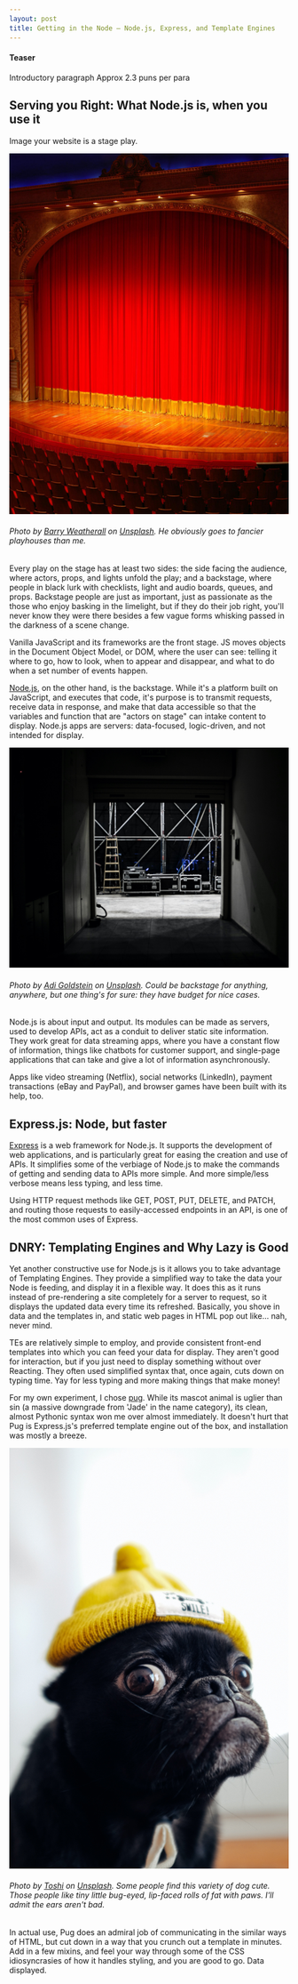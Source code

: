 ```yaml
---
layout: post
title: Getting in the Node — Node.js, Express, and Template Engines
---
```

#### Teaser


Introductory paragraph
Approx 2.3 puns per para

## Serving you Right: What Node.js is, when you use it

Image your website is a stage play. 

![empty stage](/images/stage.jpg)
###### Photo by [Barry Weatherall](https://unsplash.com/@dgmke_06?utm_source=unsplash&amp;utm_medium=referral&amp;utm_content=creditCopyText) on [Unsplash](https://unsplash.com/s/photos/stage-play?utm_source=unsplash&amp;utm_medium=referral&amp;utm_content=creditCopyText). He obviously goes to fancier playhouses than me.

Every play on the stage has at least two sides: the side facing the audience, where actors, props, and lights unfold the play; and a backstage, where people in black lurk with checklists, light and audio boards, queues, and props. Backstage people are just as important, just as passionate as the those who enjoy basking in the limelight, but if they do their job right, you'll never know they were there besides a few vague forms whisking passed in the darkness of a scene change.

Vanilla JavaScript and its frameworks are the front stage. JS moves objects in the Document Object Model, or DOM, where the user can see: telling it where to go, how to look, when to appear and disappear, and what to do when a set number of events happen.  

[Node.js](https://nodejs.org/), on the other hand, is the backstage. While it's a platform built on JavaScript, and executes that code, it's purpose is to transmit requests, receive data in response, and make that data accessible so that the variables and function that are "actors on stage" can intake content to display. Node.js apps are servers: data-focused, logic-driven, and not intended for display.

![back stage](/images/backstage.jpg)

###### Photo by [Adi Goldstein](https://unsplash.com/@adigold1?utm_source=unsplash&amp;utm_medium=referral&amp;utm_content=creditCopyText) on [Unsplash](https://unsplash.com/s/photos/backstage?utm_source=unsplash&amp;utm_medium=referral&amp;utm_content=creditCopyText). Could be backstage for anything, anywhere, but one thing's for sure: they have budget for nice cases.

Node.js is about input and output. Its modules can be made as servers, used to develop APIs, act as a conduit to deliver static site information. They work great for data streaming apps, where you have a constant flow of information, things like chatbots for customer support, and single-page applications that can take and give a lot of information asynchronously.

Apps like video streaming (Netflix), social networks (LinkedIn), payment transactions (eBay and PayPal), and browser games have been built with its help, too.


## Express.js: Node, but faster

[Express](https://expressjs.com/) is a web framework for Node.js. It supports the development of web applications, and is particularly great for easing the creation and use of APIs. It simplifies some of the verbiage of Node.js to make the commands of getting and sending data to APIs more simple. And more simple/less verbose means less typing, and less time.

Using HTTP request methods like GET, POST, PUT, DELETE, and PATCH, and routing those requests to easily-accessed endpoints in an API, is one of the most common uses of Express.

## DNRY: Templating Engines and Why Lazy is Good

Yet another constructive use for Node.js is it allows you to take advantage of Templating Engines. They provide a simplified way to take the data your Node is feeding, and display it in a flexible way. It does this as it runs instead of pre-rendering a site completely for a server to request, so it displays the updated data every time its refreshed. Basically, you shove in data and the templates in, and static web pages in HTML pop out like... nah, never mind. 

TEs are relatively simple to employ, and provide consistent front-end templates into which you can feed your data for display. They aren't good for interaction, but if you just need to display something without over Reacting. They often used simplified syntax that, once again, cuts down on typing time. Yay for less typing and more making things that make money!

For my own experiment, I chose [pug](https://www.npmjs.com/package/pug). While its mascot animal is uglier than sin (a massive downgrade from 'Jade' in the name category), its clean, almost Pythonic syntax won me over almost immediately. It doesn't hurt that Pug is Express.js's preferred template engine out of the box, and installation was mostly a breeze. 

![pug dog](/images/pug.jpg)
###### Photo by [Toshi](https://unsplash.com/@toshilepug?utm_source=unsplash&amp;utm_medium=referral&amp;utm_content=creditCopyText) on [Unsplash](https://unsplash.com/s/photos/pug?utm_source=unsplash&amp;utm_medium=referral&amp;utm_content=creditCopyText). Some people find this variety of dog cute. Those people like tiny little bug-eyed, lip-faced rolls of fat with paws. I'll admit the ears aren't bad.

In actual use, Pug does an admiral job of communicating in the similar ways of HTML, but cut down in a way that you crunch out a template in minutes. Add in a few mixins, and feel your way through some of the CSS idiosyncrasies of how it handles styling, and you are good to go. Data displayed.